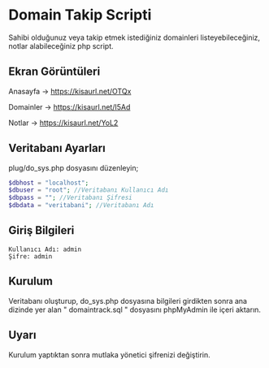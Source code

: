 # Domain Takip Scripti
Sahibi olduğunuz veya takip etmek istediğiniz domainleri listeyebileceğiniz, notlar alabileceğiniz php script.

## Ekran Görüntüleri

Anasayfa -> https://kisaurl.net/OTQx

Domainler -> https://kisaurl.net/I5Ad

Notlar -> https://kisaurl.net/YoL2

## Veritabanı Ayarları

plug/do_sys.php dosyasını düzenleyin;
```php
$dbhost = "localhost";
$dbuser = "root"; //Veritabanı Kullanıcı Adı
$dbpass = ""; //Veritabanı Şifresi
$dbdata = "veritabani"; //Veritabanı Adı
```
## Giriş Bilgileri
```
Kullanıcı Adı: admin
Şifre: admin
```
## Kurulum

Veritabanı oluşturup, do_sys.php dosyasına bilgileri girdikten sonra ana dizinde yer alan " domaintrack.sql " dosyasını phpMyAdmin ile içeri aktarın.

## Uyarı
Kurulum yaptıktan sonra mutlaka yönetici şifrenizi değiştirin.